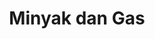 ---
id: 44
title : Minyak dan Gas
linkurl: https://drive.google.com/drive/folders/1Z_z45DOJ3YAwFHCMDN1GTOMS1PTKIIZu?usp=sharing
fitur : aspekpajak
createdTime : 31/07/2019
modifiedTime : 06/01/2020
topik: Versi Lengkap
img: oil-platform.png
---